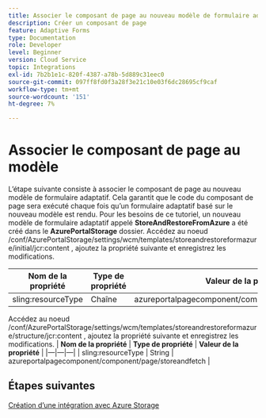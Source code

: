 ```yaml
---
title: Associer le composant de page au nouveau modèle de formulaire adaptatif
description: Créer un composant de page
feature: Adaptive Forms
type: Documentation
role: Developer
level: Beginner
version: Cloud Service
topic: Integrations
exl-id: 7b2b1e1c-820f-4387-a78b-5d889c31eec0
source-git-commit: 097ff8fd0f3a28f3e21c10e03f6dc28695cf9caf
workflow-type: tm+mt
source-wordcount: '151'
ht-degree: 7%

---
```


# Associer le composant de page au modèle

L’étape suivante consiste à associer le composant de page au nouveau modèle de formulaire adaptatif. Cela garantit que le code du composant de page sera exécuté chaque fois qu’un formulaire adaptatif basé sur le nouveau modèle est rendu. Pour les besoins de ce tutoriel, un nouveau modèle de formulaire adaptatif appelé **StoreAndRestoreFromAzure** a été créé dans le **AzurePortalStorage** dossier.
Accédez au noeud /conf/AzurePortalStorage/settings/wcm/templates/storeandrestoreformazure/initial/jcr:content , ajoutez la propriété suivante et enregistrez les modifications.

| **Nom de la propriété** | **Type de propriété** | **Valeur de la propriété** |
|--------------------|-------------------|-------------------------------------------------------|
| sling:resourceType | Chaîne | azureportalpagecomponent/component/page/storeandfetch |

Accédez au noeud /conf/AzurePortalStorage/settings/wcm/templates/storeandrestoreformazure/structure/jcr:content , ajoutez la propriété suivante et enregistrez les modifications.
| **Nom de la propriété**  | **Type de propriété** | **Valeur de la propriété**                                    | |—|—|—| | sling:resourceType | String | azureportalpagecomponent/component/page/storeandfetch |


## Étapes suivantes

[Création d’une intégration avec Azure Storage](./create-fdm.md)

